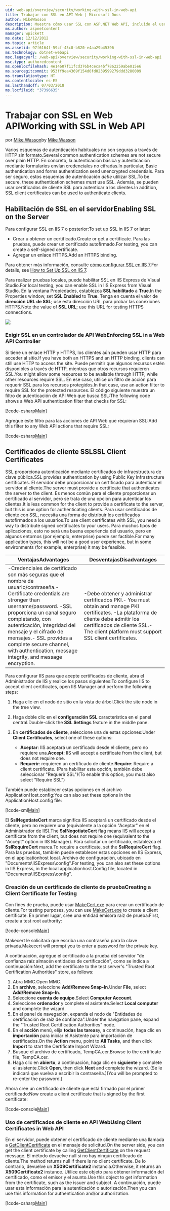 ```yaml
---
uid: web-api/overview/security/working-with-ssl-in-web-api
title: Trabajar con SSL en API Web | Microsoft Docs
author: MikeWasson
description: Muestra cómo usar SSL con ASP.NET Web API, incluido el uso de certificados de cliente SSL.
ms.author: aspnetcontent
manager: wpickett
ms.date: 12/12/2012
ms.topic: article
ms.assetid: 97f6164f-59cf-45c0-b820-e4aa29b45396
ms.technology: dotnet-webapi
msc.legacyurl: /web-api/overview/security/working-with-ssl-in-web-api
msc.type: authoredcontent
ms.openlocfilehash: 4e14607f11fcd376b4ceca4bf7862259abe015e6
ms.sourcegitcommit: 953ff9ea4369f154d6fd0239599279ddd3280009
ms.translationtype: HT
ms.contentlocale: es-ES
ms.lasthandoff: 07/03/2018
ms.locfileid: "37396635"
---
```

<a name="working-with-ssl-in-web-api"></a><span data-ttu-id="ef3dd-103">Trabajar con SSL en Web API</span><span class="sxs-lookup"><span data-stu-id="ef3dd-103">Working with SSL in Web API</span></span>
====================
<span data-ttu-id="ef3dd-104">por [Mike Wasson](https://github.com/MikeWasson)</span><span class="sxs-lookup"><span data-stu-id="ef3dd-104">by [Mike Wasson](https://github.com/MikeWasson)</span></span>

<span data-ttu-id="ef3dd-105">Varios esquemas de autenticación habituales no son seguras a través de HTTP sin formato.</span><span class="sxs-lookup"><span data-stu-id="ef3dd-105">Several common authentication schemes are not secure over plain HTTP.</span></span> <span data-ttu-id="ef3dd-106">En concreto, la autenticación básica y autenticación mediante formularios envían credenciales no cifradas.</span><span class="sxs-lookup"><span data-stu-id="ef3dd-106">In particular, Basic authentication and forms authentication send unencrypted credentials.</span></span> <span data-ttu-id="ef3dd-107">Para ser seguro, estos esquemas de autenticación *debe* utilizar SSL.</span><span class="sxs-lookup"><span data-stu-id="ef3dd-107">To be secure, these authentication schemes *must* use SSL.</span></span> <span data-ttu-id="ef3dd-108">Además, se pueden usar certificados de cliente SSL para autenticar a los clientes.</span><span class="sxs-lookup"><span data-stu-id="ef3dd-108">In addition, SSL client certificates can be used to authenticate clients.</span></span>

## <a name="enabling-ssl-on-the-server"></a><span data-ttu-id="ef3dd-109">Habilitación de SSL en el servidor</span><span class="sxs-lookup"><span data-stu-id="ef3dd-109">Enabling SSL on the Server</span></span>

<span data-ttu-id="ef3dd-110">Para configurar SSL en IIS 7 o posterior:</span><span class="sxs-lookup"><span data-stu-id="ef3dd-110">To set up SSL in IIS 7 or later:</span></span>

- <span data-ttu-id="ef3dd-111">Crear u obtener un certificado.</span><span class="sxs-lookup"><span data-stu-id="ef3dd-111">Create or get a certificate.</span></span> <span data-ttu-id="ef3dd-112">Para las pruebas, puede crear un certificado autofirmado.</span><span class="sxs-lookup"><span data-stu-id="ef3dd-112">For testing, you can create a self-signed certificate.</span></span>
- <span data-ttu-id="ef3dd-113">Agregar un enlace HTTPS.</span><span class="sxs-lookup"><span data-stu-id="ef3dd-113">Add an HTTPS binding.</span></span>

<span data-ttu-id="ef3dd-114">Para obtener más información, consulte [cómo configurar SSL en IIS 7](https://www.iis.net/learn/manage/configuring-security/how-to-set-up-ssl-on-iis).</span><span class="sxs-lookup"><span data-stu-id="ef3dd-114">For details, see [How to Set Up SSL on IIS 7](https://www.iis.net/learn/manage/configuring-security/how-to-set-up-ssl-on-iis).</span></span>

<span data-ttu-id="ef3dd-115">Para realizar pruebas locales, puede habilitar SSL en IIS Express de Visual Studio.</span><span class="sxs-lookup"><span data-stu-id="ef3dd-115">For local testing, you can enable SSL in IIS Express from Visual Studio.</span></span> <span data-ttu-id="ef3dd-116">En la ventana Propiedades, establezca **SSL habilitado** a **True**.</span><span class="sxs-lookup"><span data-stu-id="ef3dd-116">In the Properties window, set **SSL Enabled** to **True**.</span></span> <span data-ttu-id="ef3dd-117">Tenga en cuenta el valor de **dirección URL de SSL**; use esta dirección URL para probar las conexiones HTTPS.</span><span class="sxs-lookup"><span data-stu-id="ef3dd-117">Note the value of **SSL URL**; use this URL for testing HTTPS connections.</span></span>

![](working-with-ssl-in-web-api/_static/image1.png)

### <a name="enforcing-ssl-in-a-web-api-controller"></a><span data-ttu-id="ef3dd-118">Exigir SSL en un controlador de API Web</span><span class="sxs-lookup"><span data-stu-id="ef3dd-118">Enforcing SSL in a Web API Controller</span></span>

<span data-ttu-id="ef3dd-119">Si tiene un enlace HTTP y HTTPS, los clientes aún pueden usar HTTP para acceder al sitio.</span><span class="sxs-lookup"><span data-stu-id="ef3dd-119">If you have both an HTTPS and an HTTP binding, clients can still use HTTP to access the site.</span></span> <span data-ttu-id="ef3dd-120">Puede permitir que algunos recursos estén disponibles a través de HTTP, mientras que otros recursos requieren SSL.</span><span class="sxs-lookup"><span data-stu-id="ef3dd-120">You might allow some resources to be available through HTTP, while other resources require SSL.</span></span> <span data-ttu-id="ef3dd-121">En ese caso, utilice un filtro de acción para requerir SSL para los recursos protegidos.</span><span class="sxs-lookup"><span data-stu-id="ef3dd-121">In that case, use an action filter to require SSL for the protected resources.</span></span> <span data-ttu-id="ef3dd-122">El código siguiente muestra un filtro de autenticación de API Web que busca SSL:</span><span class="sxs-lookup"><span data-stu-id="ef3dd-122">The following code shows a Web API authentication filter that checks for SSL:</span></span>

[!code-csharp[Main](working-with-ssl-in-web-api/samples/sample1.cs)]

<span data-ttu-id="ef3dd-123">Agregue este filtro para las acciones de API Web que requieran SSL:</span><span class="sxs-lookup"><span data-stu-id="ef3dd-123">Add this filter to any Web API actions that require SSL:</span></span>

[!code-csharp[Main](working-with-ssl-in-web-api/samples/sample2.cs)]

## <a name="ssl-client-certificates"></a><span data-ttu-id="ef3dd-124">Certificados de cliente SSL</span><span class="sxs-lookup"><span data-stu-id="ef3dd-124">SSL Client Certificates</span></span>

<span data-ttu-id="ef3dd-125">SSL proporciona autenticación mediante certificados de infraestructura de clave pública.</span><span class="sxs-lookup"><span data-stu-id="ef3dd-125">SSL provides authentication by using Public Key Infrastructure certificates.</span></span> <span data-ttu-id="ef3dd-126">El servidor debe proporcionar un certificado para autenticar el servidor al cliente.</span><span class="sxs-lookup"><span data-stu-id="ef3dd-126">The server must provide a certificate that authenticates the server to the client.</span></span> <span data-ttu-id="ef3dd-127">Es menos común para el cliente proporcionar un certificado al servidor, pero se trata de una opción para autenticar los clientes.</span><span class="sxs-lookup"><span data-stu-id="ef3dd-127">It is less common for the client to provide a certificate to the server, but this is one option for authenticating clients.</span></span> <span data-ttu-id="ef3dd-128">Para usar certificados de cliente con SSL, necesita una forma de distribuir los certificados autofirmados a los usuarios.</span><span class="sxs-lookup"><span data-stu-id="ef3dd-128">To use client certificates with SSL, you need a way to distribute signed certificates to your users.</span></span> <span data-ttu-id="ef3dd-129">Para muchos tipos de aplicaciones, esto no será una buena experiencia del usuario, pero en algunos entornos (por ejemplo, enterprise) puede ser factible.</span><span class="sxs-lookup"><span data-stu-id="ef3dd-129">For many application types, this will not be a good user experience, but in some environments (for example, enterprise) it may be feasible.</span></span>

| <span data-ttu-id="ef3dd-130">Ventajas</span><span class="sxs-lookup"><span data-stu-id="ef3dd-130">Advantages</span></span> | <span data-ttu-id="ef3dd-131">Desventajas</span><span class="sxs-lookup"><span data-stu-id="ef3dd-131">Disadvantages</span></span> |
| --- | --- |
| <span data-ttu-id="ef3dd-132">-Credenciales de certificado son más seguras que el nombre de usuario/contraseña.</span><span class="sxs-lookup"><span data-stu-id="ef3dd-132">- Certificate credentials are stronger than username/password.</span></span> <span data-ttu-id="ef3dd-133">-SSL proporciona un canal seguro completando, con autenticación, integridad del mensaje y el cifrado de mensajes.</span><span class="sxs-lookup"><span data-stu-id="ef3dd-133">- SSL provides a complete secure channel, with authentication, message integrity, and message encryption.</span></span> | <span data-ttu-id="ef3dd-134">-Debe obtener y administrar certificados PKI.</span><span class="sxs-lookup"><span data-stu-id="ef3dd-134">- You must obtain and manage PKI certificates.</span></span> <span data-ttu-id="ef3dd-135">-La plataforma de cliente debe admitir los certificados de cliente SSL.</span><span class="sxs-lookup"><span data-stu-id="ef3dd-135">- The client platform must support SSL client certificates.</span></span> |

<span data-ttu-id="ef3dd-136">Para configurar IIS para que acepte certificados de cliente, abra el Administrador de IIS y realice los pasos siguientes:</span><span class="sxs-lookup"><span data-stu-id="ef3dd-136">To configure IIS to accept client certificates, open IIS Manager and perform the following steps:</span></span>

1. <span data-ttu-id="ef3dd-137">Haga clic en el nodo de sitio en la vista de árbol.</span><span class="sxs-lookup"><span data-stu-id="ef3dd-137">Click the site node in the tree view.</span></span>
2. <span data-ttu-id="ef3dd-138">Haga doble clic en el **configuración SSL** característica en el panel central.</span><span class="sxs-lookup"><span data-stu-id="ef3dd-138">Double-click the **SSL Settings** feature in the middle pane.</span></span>
3. <span data-ttu-id="ef3dd-139">En **certificados de cliente**, seleccione una de estas opciones:</span><span class="sxs-lookup"><span data-stu-id="ef3dd-139">Under **Client Certificates**, select one of these options:</span></span> 

    - <span data-ttu-id="ef3dd-140">**Aceptar**: IIS aceptará un certificado desde el cliente, pero no requiere una.</span><span class="sxs-lookup"><span data-stu-id="ef3dd-140">**Accept**: IIS will accept a certificate from the client, but does not require one.</span></span>
    - <span data-ttu-id="ef3dd-141">**Requerir**: requieren un certificado de cliente.</span><span class="sxs-lookup"><span data-stu-id="ef3dd-141">**Require**: Require a client certificate.</span></span> <span data-ttu-id="ef3dd-142">(Para habilitar esta opción, también debe seleccionar "Requerir SSL")</span><span class="sxs-lookup"><span data-stu-id="ef3dd-142">(To enable this option, you must also select "Require SSL")</span></span>

<span data-ttu-id="ef3dd-143">También puede establecer estas opciones en el archivo ApplicationHost.config:</span><span class="sxs-lookup"><span data-stu-id="ef3dd-143">You can also set these options in the ApplicationHost.config file:</span></span>

[!code-xml[Main](working-with-ssl-in-web-api/samples/sample3.xml)]

<span data-ttu-id="ef3dd-144">El **SslNegotiateCert** marca significa IIS aceptará un certificado desde el cliente, pero no requiere una (equivalente a la opción "Aceptar" en el Administrador de IIS).</span><span class="sxs-lookup"><span data-stu-id="ef3dd-144">The **SslNegotiateCert** flag means IIS will accept a certificate from the client, but does not require one (equivalent to the "Accept" option in IIS Manager).</span></span> <span data-ttu-id="ef3dd-145">Para solicitar un certificado, establezca el **SslRequireCert** marca.</span><span class="sxs-lookup"><span data-stu-id="ef3dd-145">To require a certificate, set the **SslRequireCert** flag.</span></span> <span data-ttu-id="ef3dd-146">Para las pruebas, también puede establecer estas opciones en IIS Express, en el applicationhost local. Archivo de configuración, ubicado en "Documents\IISExpress\config".</span><span class="sxs-lookup"><span data-stu-id="ef3dd-146">For testing, you can also set these options in IIS Express, in the local applicationhost.Config file, located in "Documents\IISExpress\config".</span></span>

### <a name="creating-a-client-certificate-for-testing"></a><span data-ttu-id="ef3dd-147">Creación de un certificado de cliente de prueba</span><span class="sxs-lookup"><span data-stu-id="ef3dd-147">Creating a Client Certificate for Testing</span></span>

<span data-ttu-id="ef3dd-148">Con fines de prueba, puede usar [MakeCert.exe](https://msdn.microsoft.com/library/bfsktky3.aspx) para crear un certificado de cliente.</span><span class="sxs-lookup"><span data-stu-id="ef3dd-148">For testing purposes, you can use [MakeCert.exe](https://msdn.microsoft.com/library/bfsktky3.aspx) to create a client certificate.</span></span> <span data-ttu-id="ef3dd-149">En primer lugar, cree una entidad emisora raíz de prueba:</span><span class="sxs-lookup"><span data-stu-id="ef3dd-149">First, create a test root authority:</span></span>

[!code-console[Main](working-with-ssl-in-web-api/samples/sample4.cmd)]

<span data-ttu-id="ef3dd-150">Makecert le solicitará que escriba una contraseña para la clave privada.</span><span class="sxs-lookup"><span data-stu-id="ef3dd-150">Makecert will prompt you to enter a password for the private key.</span></span>

<span data-ttu-id="ef3dd-151">A continuación, agregue el certificado a la prueba del servidor "de confianza raíz almacén entidades de certificación", como se indica a continuación:</span><span class="sxs-lookup"><span data-stu-id="ef3dd-151">Next, add the certificate to the test server's "Trusted Root Certification Authorities" store, as follows:</span></span>

1. <span data-ttu-id="ef3dd-152">Abra MMC.</span><span class="sxs-lookup"><span data-stu-id="ef3dd-152">Open MMC.</span></span>
2. <span data-ttu-id="ef3dd-153">En **archivo**, seleccione **Add/Remove Snap-In**.</span><span class="sxs-lookup"><span data-stu-id="ef3dd-153">Under **File**, select **Add/Remove Snap-In**.</span></span>
3. <span data-ttu-id="ef3dd-154">Seleccione **cuenta de equipo**.</span><span class="sxs-lookup"><span data-stu-id="ef3dd-154">Select **Computer Account**.</span></span>
4. <span data-ttu-id="ef3dd-155">Seleccione **ordenador** y complete el asistente.</span><span class="sxs-lookup"><span data-stu-id="ef3dd-155">Select **Local computer** and complete the wizard.</span></span>
5. <span data-ttu-id="ef3dd-156">En el panel de navegación, expanda el nodo de "Entidades de certificación de raíz de confianza".</span><span class="sxs-lookup"><span data-stu-id="ef3dd-156">Under the navigation pane, expand the "Trusted Root Certification Authorities" node.</span></span>
6. <span data-ttu-id="ef3dd-157">En el **acción** menú, elija **todas las tareas**y, a continuación, haga clic en **importación** para iniciar el Asistente para importación de certificados.</span><span class="sxs-lookup"><span data-stu-id="ef3dd-157">On the **Action** menu, point to **All Tasks**, and then click **Import** to start the Certificate Import Wizard.</span></span>
7. <span data-ttu-id="ef3dd-158">Busque el archivo de certificado, TempCA.cer.</span><span class="sxs-lookup"><span data-stu-id="ef3dd-158">Browse to the certificate file, TempCA.cer.</span></span>
8. <span data-ttu-id="ef3dd-159">Haga clic en **abierto**, a continuación, haga clic en **siguiente** y complete el asistente.</span><span class="sxs-lookup"><span data-stu-id="ef3dd-159">Click **Open**, then click **Next** and complete the wizard.</span></span> <span data-ttu-id="ef3dd-160">(Se le indicará que vuelva a escribir la contraseña.)</span><span class="sxs-lookup"><span data-stu-id="ef3dd-160">(You will be prompted to re-enter the password.)</span></span>

<span data-ttu-id="ef3dd-161">Ahora cree un certificado de cliente que está firmado por el primer certificado:</span><span class="sxs-lookup"><span data-stu-id="ef3dd-161">Now create a client certificate that is signed by the first certificate:</span></span>

[!code-console[Main](working-with-ssl-in-web-api/samples/sample5.cmd)]

### <a name="using-client-certificates-in-web-api"></a><span data-ttu-id="ef3dd-162">Uso de certificados de cliente en API Web</span><span class="sxs-lookup"><span data-stu-id="ef3dd-162">Using Client Certificates in Web API</span></span>

<span data-ttu-id="ef3dd-163">En el servidor, puede obtener el certificado de cliente mediante una llamada a [GetClientCertificate](https://msdn.microsoft.com/library/system.net.http.httprequestmessageextensions.getclientcertificate.aspx) en el mensaje de solicitud.</span><span class="sxs-lookup"><span data-stu-id="ef3dd-163">On the server side, you can get the client certificate by calling [GetClientCertificate](https://msdn.microsoft.com/library/system.net.http.httprequestmessageextensions.getclientcertificate.aspx) on the request message.</span></span> <span data-ttu-id="ef3dd-164">El método devuelve null si no hay ningún certificado de cliente.</span><span class="sxs-lookup"><span data-stu-id="ef3dd-164">The method returns null if there is no client certificate.</span></span> <span data-ttu-id="ef3dd-165">De lo contrario, devuelve un **X509Certificate2** instancia.</span><span class="sxs-lookup"><span data-stu-id="ef3dd-165">Otherwise, it returns an **X509Certificate2** instance.</span></span> <span data-ttu-id="ef3dd-166">Utilice este objeto para obtener información del certificado, como el emisor y el asunto.</span><span class="sxs-lookup"><span data-stu-id="ef3dd-166">Use this object to get information from the certificate, such as the issuer and subject.</span></span> <span data-ttu-id="ef3dd-167">A continuación, puede usar esta información para la autenticación o autorización.</span><span class="sxs-lookup"><span data-stu-id="ef3dd-167">Then you can use this information for authentication and/or authorization.</span></span>

[!code-csharp[Main](working-with-ssl-in-web-api/samples/sample6.cs)]
